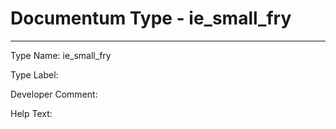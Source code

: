   
# Documentum Type - ie_small_fry
-----------------------------------------------------------------------------------

					
Type Name:  ie_small_fry

Type Label: 

Developer Comment:  

Help Text:  